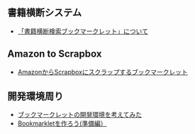 ## 書籍横断システム
- [「書籍横断検索ブックマークレット」について](http://book.tsuhankensaku.com/hon/bookmarklet.html)

## Amazon to Scrapbox
- [AmazonからScrapboxにスクラップするブックマークレット](https://scrapbox.io/scrapboxlab/Amazon%E3%81%8B%E3%82%89Scrapbox%E3%81%AB%E3%82%B9%E3%82%AF%E3%83%A9%E3%83%83%E3%83%97%E3%81%99%E3%82%8B%E3%83%96%E3%83%83%E3%82%AF%E3%83%9E%E3%83%BC%E3%82%AF%E3%83%AC%E3%83%83%E3%83%88)
  
## 開発環境周り
- [ブックマークレットの開発環境を考えてみた](https://gist.github.com/awn-git/a3159f42253a327863e59f0ef5d03885)
- [Bookmarkletを作ろう(準備編）](https://qiita.com/kanaxx/items/63debe502aacd73c3cb8)